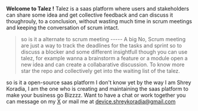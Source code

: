 **Welcome to Talez !**
Talez is a saas platform where users and stakeholders can share some idea and get collective feedback and can discuss it thoughrouly, to a conclusion, without wasting much time in scrum meetings and keeping the conversation of scrum intact.

> so is it a alternate to scrum meeting ----- A big No, Scrum meeting are just a way to track the deadlines for the tasks and sprint so to discuss a blocker and some different insightfull though you can use talez, for example wanna a brainstorm a feature or a module open a new idea and can create a collabarative discussion. To know more star the repo and collectively get into the waiting list of the talez.

so is it a open-source saas platform I don't know yet by the way I am Shrey Koradia, I am the one who is creating and maintaining the saas platform to make your business go Bizzzz. Want to have a chat or work together you can message on my [X](www.twitter.com/shreykoradia) or mail me at device.shreykoradia@gmail.com
